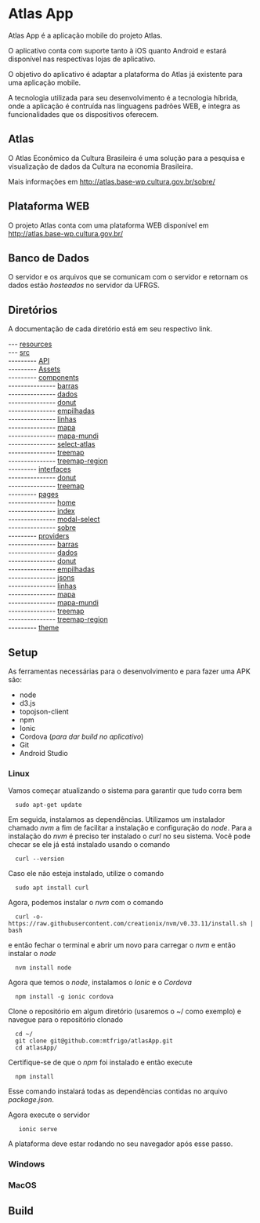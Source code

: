 # Atlas App

Atlas App é a aplicação mobile do projeto Atlas.

O aplicativo conta com suporte tanto à iOS quanto Android e estará disponível nas respectivas lojas de aplicativo.

O objetivo do aplicativo é adaptar a plataforma do Atlas já existente para uma aplicação mobile.

A tecnologia utilizada para seu desenvolvimento é a tecnologia híbrida, onde a aplicação é contruída nas linguagens padrões WEB, e integra as funcionalidades que os dispositivos oferecem.

## Atlas 

O Atlas Econômico da Cultura Brasileira é uma solução para a pesquisa e visualização de dados da Cultura na economia Brasileira.

Mais informações em http://atlas.base-wp.cultura.gov.br/sobre/

## Plataforma WEB

O projeto Atlas conta com uma plataforma WEB disponível em http://atlas.base-wp.cultura.gov.br/

## Banco de Dados

O servidor e os arquivos que se comunicam com o servidor e retornam os dados estão *hosteados* no servidor da UFRGS.

## Diretórios

A documentação de cada diretório está em seu respectivo link. 

--- [resources](https://github.com/mtfrigo/atlasApp/tree/master/resources)  
--- [src](https://github.com/mtfrigo/atlasApp/tree/master/src)  
--------- [API](https://github.com/mtfrigo/atlasApp/tree/master/src/api)  
--------- [Assets](https://github.com/mtfrigo/atlasApp/tree/master/src/assets)  
--------- [components](https://github.com/mtfrigo/atlasApp/tree/master/src/components)  
--------------- [barras](https://github.com/mtfrigo/atlasApp/tree/master/src/components/barras)  
--------------- [dados](https://github.com/mtfrigo/atlasApp/tree/master/src/components/dados)  
--------------- [donut](https://github.com/mtfrigo/atlasApp/tree/master/src/components/donut)  
--------------- [empilhadas](https://github.com/mtfrigo/atlasApp/tree/master/src/components/empilhadas)  
--------------- [linhas](https://github.com/mtfrigo/atlasApp/tree/master/src/components/linhas)  
--------------- [mapa](https://github.com/mtfrigo/atlasApp/tree/master/src/components/mapa)  
--------------- [mapa-mundi](https://github.com/mtfrigo/atlasApp/tree/master/src/components/mapa-mundi)  
--------------- [select-atlas](https://github.com/mtfrigo/atlasApp/tree/master/src/components/select-atlas)  
--------------- [treemap](https://github.com/mtfrigo/atlasApp/tree/master/src/components/treemap)  
--------------- [treemap-region](https://github.com/mtfrigo/atlasApp/tree/master/src/components/treemap-region)  
--------- [interfaces](https://github.com/mtfrigo/atlasApp/tree/master/src/interfaces)  
--------------- [donut](https://github.com/mtfrigo/atlasApp/tree/master/src/interfaces/donut)  
--------------- [treemap](https://github.com/mtfrigo/atlasApp/tree/master/src/interfaces/treemap)  
--------- [pages](https://github.com/mtfrigo/atlasApp/tree/master/src/pages)  
--------------- [home](https://github.com/mtfrigo/atlasApp/tree/master/src/pages/home)  
--------------- [index](https://github.com/mtfrigo/atlasApp/tree/master/src/pages/index)  
--------------- [modal-select](https://github.com/mtfrigo/atlasApp/tree/master/src/pages/modal-select)  
--------------- [sobre](https://github.com/mtfrigo/atlasApp/tree/master/src/pages/sobre)  
--------- [providers](https://github.com/mtfrigo/atlasApp/tree/master/src/providers)  
--------------- [barras](https://github.com/mtfrigo/atlasApp/tree/master/src/providers/barras)  
--------------- [dados](https://github.com/mtfrigo/atlasApp/tree/master/src/providers/dados)  
--------------- [donut](https://github.com/mtfrigo/atlasApp/tree/master/src/providers/donut)  
--------------- [empilhadas](https://github.com/mtfrigo/atlasApp/tree/master/src/providers/empilhadas)  
--------------- [jsons](https://github.com/mtfrigo/atlasApp/tree/master/src/providers/jsons)  
--------------- [linhas](https://github.com/mtfrigo/atlasApp/tree/master/src/providers/linhas)  
--------------- [mapa](https://github.com/mtfrigo/atlasApp/tree/master/src/providers/mapa)  
--------------- [mapa-mundi](https://github.com/mtfrigo/atlasApp/tree/master/src/providers/mapa-mundi)  
--------------- [treemap](https://github.com/mtfrigo/atlasApp/tree/master/src/providers/treemap)  
--------------- [treemap-region](https://github.com/mtfrigo/atlasApp/tree/master/src/providers/treemap-region)  
--------- [theme](https://github.com/mtfrigo/atlasApp/tree/master/src/theme)  

## Setup

As ferramentas necessárias para o desenvolvimento e para fazer uma APK são:

* node
* d3.js
* topojson-client
* npm
* Ionic
* Cordova (*para dar build no aplicativo*)
* Git
* Android Studio

### Linux

Vamos começar atualizando o sistema para garantir que tudo corra bem
```
  sudo apt-get update
```
Em seguida, instalamos as dependências. Utilizamos um instalador chamado *nvm* a fim de facilitar a instalação e configuração do *node*.
Para a instalação do *nvm* é preciso ter instalado o *curl* no seu sistema. Você pode checar se ele já está instalado usando o comando
```
  curl --version
```
Caso ele não esteja instalado, utilize o comando 
```
  sudo apt install curl
```
Agora, podemos instalar o *nvm* com o comando
```
  curl -o- https://raw.githubusercontent.com/creationix/nvm/v0.33.11/install.sh | bash
```
e então fechar o terminal e abrir um novo para carregar o *nvm* e então instalar o *node*
```
  nvm install node
```
Agora que temos o *node*, instalamos o *Ionic* e o *Cordova*
```
  npm install -g ionic cordova
```
Clone o repositório em algum diretório (usaremos o ~/ como exemplo) e navegue para o repositório clonado
```
  cd ~/
  git clone git@github.com:mtfrigo/atlasApp.git
  cd atlasApp/
```
Certifique-se de que o *npm* foi instalado e então execute
```
  npm install
```
Esse comando instalará todas as dependências contidas no arquivo *package.json*.

Agora execute o servidor
```
   ionic serve 
```
A plataforma deve estar rodando no seu navegador após esse passo.

### Windows


### MacOS


## Build


